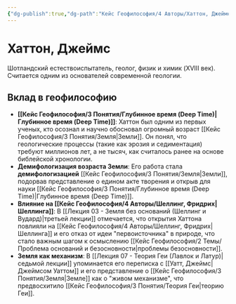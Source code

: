 ```yaml
---
{"dg-publish":true,"dg-path":"Кейс Геофилософия/4 Авторы/Хаттон, Джеймс","permalink":"/kejs-geofilosofiya/4-avtory/hatton-dzhejms/","dgShowLocalGraph":true}
---
```


# Хаттон, Джеймс

Шотландский естествоиспытатель, геолог, физик и химик (XVIII век). Считается одним из основателей современной геологии.

## Вклад в геофилософию
- **[[Кейс Геофилософия/3 Понятия/Глубинное время (Deep Time)\|Глубинное время (Deep Time)]]**: Хаттон был одним из первых ученых, кто осознал и научно обосновал огромный возраст [[Кейс Геофилософия/3 Понятия/Земля\|Земли]]. Он понял, что геологические процессы (такие как эрозия и седиментация) требуют миллионов лет, а не тысяч, как считалось ранее на основе библейской хронологии.
- **Демифологизация возраста Земли**: Его работа стала **демифологизацией** [[Кейс Геофилософия/3 Понятия/Земля\|Земли]], подорвав представление о едином акте творения и открыв для науки [[Кейс Геофилософия/3 Понятия/Глубинное время (Deep Time)\|Глубинное время (Deep Time)]].
- **Влияние на [[Кейс Геофилософия/4 Авторы/Шеллинг, Фридрих\|Шеллинга]]**: В [[Лекция 03 - Земля без оснований (Шеллинг и Вудард)\|третьей лекции]] отмечается, что открытия Хаттона повлияли на [[Кейс Геофилософия/4 Авторы/Шеллинг, Фридрих\|Шеллинга]] и его отказ от идеи "первоисточника" в природе, что стало важным шагом к осмыслению [[Кейс Геофилософия/2 Темы/Проблема оснований и безосновности\|проблемы безосновности]].
- **Земля как механизм**: В [[Лекция 07 - Теория Геи (Лавлок и Латур)\|седьмой лекции]] упоминается его переписка с [[Уатт, Джеймс\|Джеймсом Уаттом]] и его представление о [[Кейс Геофилософия/3 Понятия/Земля\|Земле]] как о "живом механизме", что предвосхитило [[Кейс Геофилософия/3 Понятия/Теория Геи\|теорию Геи]].